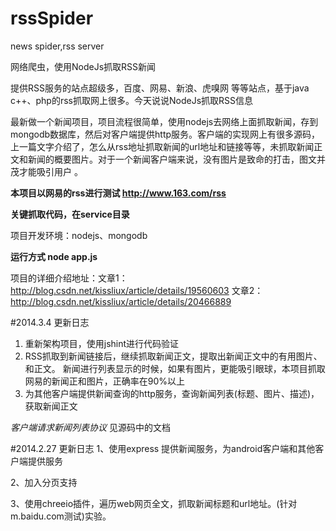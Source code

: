 rssSpider
=========

news spider,rss server

网络爬虫，使用NodeJs抓取RSS新闻

提供RSS服务的站点超级多，百度、网易、新浪、虎嗅网 等等站点，基于java  c++、php的rss抓取网上很多。今天说说NodeJs抓取RSS信息

最新做一个新闻项目，项目流程很简单，使用nodejs去网络上面抓取新闻，存到mongodb数据库，然后对客户端提供http服务。客户端的实现网上有很多源码，上一篇文字介绍了，怎么从rss地址抓取新闻的url地址和链接等等，未抓取新闻正文和新闻的概要图片。对于一个新闻客户端来说，没有图片是致命的打击，图文并茂才能吸引用户 。


**本项目以网易的rss进行测试 http://www.163.com/rss**

**关键抓取代码，在service目录**

项目开发环境：nodejs、mongodb

**运行方式  node app.js**


项目的详细介绍地址：文章1：http://blog.csdn.net/kissliux/article/details/19560603
文章2：http://blog.csdn.net/kissliux/article/details/20466889

#2014.3.4  更新日志
1.  重新架构项目，使用jshint进行代码验证
2.  RSS抓取到新闻链接后，继续抓取新闻正文，提取出新闻正文中的有用图片、和正文。 新闻进行列表显示的时候，如果有图片，更能吸引眼球，本项目抓取网易的新闻正和图片，正确率在90%以上
3.  为其他客户端提供新闻查询的http服务，查询新闻列表(标题、图片、描述)，获取新闻正文

*客户端请求新闻列表协议* 见源码中的文档


#2014.2.27 更新日志
1、使用express 提供新闻服务，为android客户端和其他客户端提供服务

2、加入分页支持

3、使用chreeio插件，遍历web网页全文，抓取新闻标题和url地址。(针对m.baidu.com测试)实验。



